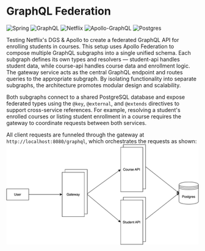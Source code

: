 # GraphQL Federation
![Spring](https://img.shields.io/badge/spring-%236DB33F.svg?style=for-the-badge&logo=spring&logoColor=white)
![GraphQL](https://img.shields.io/badge/-GraphQL-E10098?style=for-the-badge&logo=graphql&logoColor=white)
![Netflix](https://img.shields.io/badge/Netflix-E50914?style=for-the-badge&logo=netflix&logoColor=white)
![Apollo-GraphQL](https://img.shields.io/badge/-ApolloGraphQL-311C87?style=for-the-badge&logo=apollo-graphql)
![Postgres](https://img.shields.io/badge/postgres-%23316192.svg?style=for-the-badge&logo=postgresql&logoColor=white)

Testing Netflix's DGS & Apollo to create a federated GraphQL API for enrolling students in courses. This setup uses Apollo Federation to compose multiple GraphQL subgraphs into a single unified schema. Each subgraph defines its own types and resolvers — student-api handles student data, while course-api handles course data and enrollment logic. The gateway service acts as the central GraphQL endpoint and routes queries to the appropriate subgraph. By isolating functionality into separate subgraphs, the architecture promotes modular design and scalability.

Both subgraphs connect to a shared PostgreSQL database and expose federated types using the `@key`, `@external`, and `@extends` directives to support cross-service references. For example, resolving a student's enrolled courses or listing student enrollment in a course requires the gateway to coordinate requests between both services.

All client requests are funneled through the gateway at `http://localhost:8080/graphql`, which orchestrates the requests as shown:
![School API Components](federation-architecture.svg)

